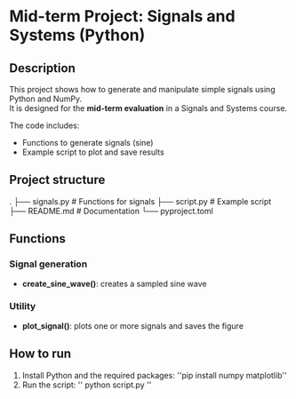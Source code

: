 # Mid-term Project: Signals and Systems (Python)

## Description
This project shows how to generate and manipulate simple signals using Python and NumPy.  
It is designed for the **mid-term evaluation** in a Signals and Systems course.

The code includes:
- Functions to generate signals (sine)
- Example script to plot and save results

## Project structure
.
├── signals.py # Functions for signals
├── script.py # Example script
├── README.md # Documentation
└── pyproject.toml

## Functions
### Signal generation
- **create_sine_wave()**: creates a sampled sine wave  

### Utility
- **plot_signal()**: plots one or more signals and saves the figure

## How to run
1. Install Python and the required packages:
''pip install numpy matplotlib''
2. Run the script:
'' python script.py ''